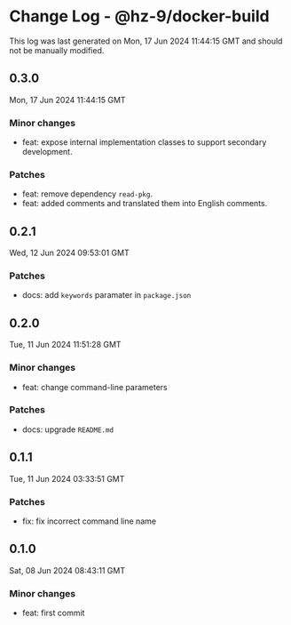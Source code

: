 # Change Log - @hz-9/docker-build

This log was last generated on Mon, 17 Jun 2024 11:44:15 GMT and should not be manually modified.

## 0.3.0
Mon, 17 Jun 2024 11:44:15 GMT

### Minor changes

- feat: expose internal implementation classes to support secondary development.

### Patches

- feat: remove dependency `read-pkg`.
- feat: added comments and translated them into English comments.

## 0.2.1
Wed, 12 Jun 2024 09:53:01 GMT

### Patches

- docs: add `keywords` paramater in `package.json`

## 0.2.0
Tue, 11 Jun 2024 11:51:28 GMT

### Minor changes

- feat: change command-line parameters 

### Patches

- docs: upgrade `README.md`

## 0.1.1
Tue, 11 Jun 2024 03:33:51 GMT

### Patches

- fix: fix incorrect command line name

## 0.1.0
Sat, 08 Jun 2024 08:43:11 GMT

### Minor changes

- feat: first commit

